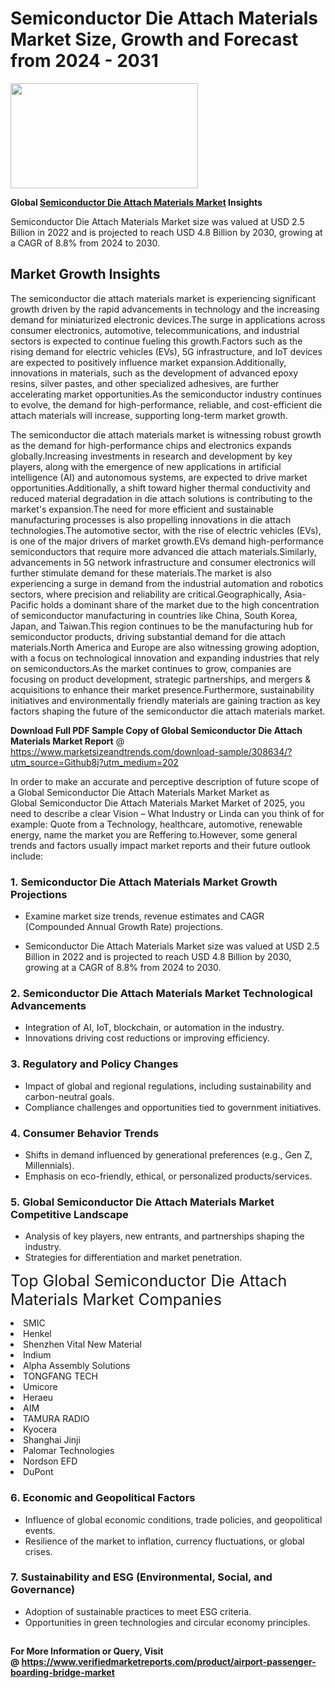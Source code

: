 <H1>Semiconductor Die Attach Materials Market Size, Growth and Forecast from 2024 - 2031</H1><img class="aligncenter size-medium wp-image-584254" src="https://thirdeyenews.in/wp-content/uploads/2024/09/Global-Market-Research-300x168.jpeg" alt="" width="300" height="168" /><p><strong>Global&nbsp;<a href="https://www.marketsizeandtrends.com/download-sample/308634/?utm_source=Github8j?utm_medium=202">Semiconductor Die Attach Materials Market</a> Insights</strong></p><p>Semiconductor Die Attach Materials Market size was valued at USD 2.5 Billion in 2022 and is projected to reach USD 4.8 Billion by 2030, growing at a CAGR of 8.8% from 2024 to 2030.</p><p><h2>Market Growth Insights</h2> <p>The semiconductor die attach materials market is experiencing significant growth driven by the rapid advancements in technology and the increasing demand for miniaturized electronic devices.The surge in applications across consumer electronics, automotive, telecommunications, and industrial sectors is expected to continue fueling this growth.Factors such as the rising demand for electric vehicles (EVs), 5G infrastructure, and IoT devices are expected to positively influence market expansion.Additionally, innovations in materials, such as the development of advanced epoxy resins, silver pastes, and other specialized adhesives, are further accelerating market opportunities.As the semiconductor industry continues to evolve, the demand for high-performance, reliable, and cost-efficient die attach materials will increase, supporting long-term market growth.</p> <p>The semiconductor die attach materials market is witnessing robust growth as the demand for high-performance chips and electronics expands globally.Increasing investments in research and development by key players, along with the emergence of new applications in artificial intelligence (AI) and autonomous systems, are expected to drive market opportunities.Additionally, a shift toward higher thermal conductivity and reduced material degradation in die attach solutions is contributing to the market's expansion.The need for more efficient and sustainable manufacturing processes is also propelling innovations in die attach technologies.The automotive sector, with the rise of electric vehicles (EVs), is one of the major drivers of market growth.EVs demand high-performance semiconductors that require more advanced die attach materials.Similarly, advancements in 5G network infrastructure and consumer electronics will further stimulate demand for these materials.The market is also experiencing a surge in demand from the industrial automation and robotics sectors, where precision and reliability are critical.Geographically, Asia-Pacific holds a dominant share of the market due to the high concentration of semiconductor manufacturing in countries like China, South Korea, Japan, and Taiwan.This region continues to be the manufacturing hub for semiconductor products, driving substantial demand for die attach materials.North America and Europe are also witnessing growing adoption, with a focus on technological innovation and expanding industries that rely on semiconductors.As the market continues to grow, companies are focusing on product development, strategic partnerships, and mergers & acquisitions to enhance their market presence.Furthermore, sustainability initiatives and environmentally friendly materials are gaining traction as key factors shaping the future of the semiconductor die attach materials market.<p><span class=""><strong>Download Full PDF Sample Copy of Global Semiconductor Die Attach Materials Market Report</strong> @ <a href="https://www.marketsizeandtrends.com/download-sample/308634/?utm_source=Github8j?utm_medium=202" target="_blank">https://www.marketsizeandtrends.com/download-sample/308634/?utm_source=Github8j?utm_medium=202</a></span></p><p>In order to make an accurate and perceptive description of future scope of a Global&nbsp;Semiconductor Die Attach Materials Market Market as Global&nbsp;Semiconductor Die Attach Materials Market Market of 2025, you need to describe a clear Vision &ndash; What Industry or Linda can you think of for example: Quote from a Technology, healthcare, automotive, renewable energy, name the market you are Reffering to.However, some general trends and factors usually impact market reports and their future outlook include:</p><h3>1.&nbsp;<strong>Semiconductor Die Attach Materials Market Growth Projections</strong></h3><ul><li>Examine market size trends, revenue estimates and CAGR (Compounded Annual Growth Rate) projections.</li><li><p>Semiconductor Die Attach Materials Market size was valued at USD 2.5 Billion in 2022 and is projected to reach USD 4.8 Billion by 2030, growing at a CAGR of 8.8% from 2024 to 2030.</p></li></ul><h3>2.&nbsp;<strong>Semiconductor Die Attach Materials Market Technological Advancements</strong></h3><ul><li>Integration of AI, IoT, blockchain, or automation in the industry.</li><li>Innovations driving cost reductions or improving efficiency.</li></ul><h3>3.&nbsp;<strong>Regulatory and Policy Changes</strong></h3><ul><li>Impact of global and regional regulations, including sustainability and carbon-neutral goals.</li><li>Compliance challenges and opportunities tied to government initiatives.</li></ul><h3>4.&nbsp;<strong>Consumer Behavior Trends</strong></h3><ul><li>Shifts in demand influenced by generational preferences (e.g., Gen Z, Millennials).</li><li>Emphasis on eco-friendly, ethical, or personalized products/services.</li></ul><h3>5.&nbsp;<strong>Global Semiconductor Die Attach Materials Market Competitive Landscape</strong></h3><ul><li>Analysis of key players, new entrants, and partnerships shaping the industry.</li><li>Strategies for differentiation and market penetration.</li></ul><p data-pm-slice="1 1 []"><span style="color: inherit; font-family: inherit; font-size: 25px;">Top Global Semiconductor Die Attach Materials Market Companies</span></p><div class="" data-test-id=""><p><li>SMIC</li><li> Henkel</li><li> Shenzhen Vital New Material</li><li> Indium</li><li> Alpha Assembly Solutions</li><li> TONGFANG TECH</li><li> Umicore</li><li> Heraeu</li><li> AIM</li><li> TAMURA RADIO</li><li> Kyocera</li><li> Shanghai Jinji</li><li> Palomar Technologies</li><li> Nordson EFD</li><li> DuPont</li></p></div><h3>6.&nbsp;<strong>Economic and Geopolitical Factors</strong></h3><ul><li>Influence of global economic conditions, trade policies, and geopolitical events.</li><li>Resilience of the market to inflation, currency fluctuations, or global crises.</li></ul><h3>7.&nbsp;<strong>Sustainability and ESG (Environmental, Social, and Governance)</strong></h3><ul><li>Adoption of sustainable practices to meet ESG criteria.</li><li>Opportunities in green technologies and circular economy principles.</li></ul><h2><strong style="font-size: 14px;">For More Information or Query, Visit @&nbsp;</strong><a style="background-color: #ffffff; font-size: 14px;" href="https://www.marketsizeandtrends.com/report/semiconductor-die-attach-materials-market/" target="_blank">https://www.verifiedmarketreports.com/product/airport-passenger-boarding-bridge-market</a></h2>